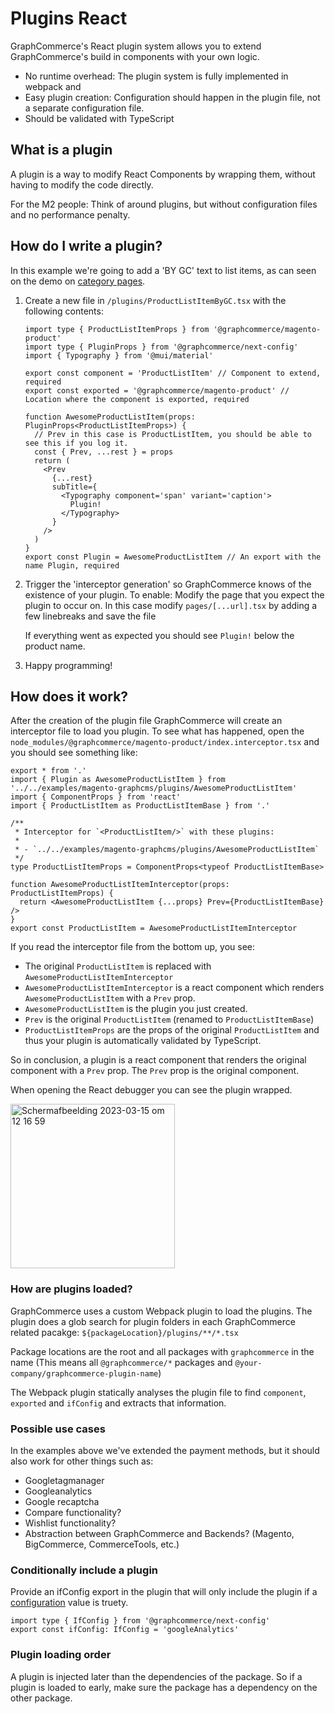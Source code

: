 # Plugins React

GraphCommerce's React plugin system allows you to extend GraphCommerce's build
in components with your own logic.

- No runtime overhead: The plugin system is fully implemented in webpack and
- Easy plugin creation: Configuration should happen in the plugin file, not a
  separate configuration file.
- Should be validated with TypeScript

## What is a plugin

A plugin is a way to modify React Components by wrapping them, without having to
modify the code directly.

For the M2 people: Think of around plugins, but without configuration files and
no performance penalty.

## How do I write a plugin?

In this example we're going to add a 'BY GC' text to list items, as can seen on
the demo on
[category pages](https://graphcommerce.vercel.app/nl/women/business).

1. Create a new file in `/plugins/ProductListItemByGC.tsx` with the following
   contents:

   ```tsx
   import type { ProductListItemProps } from '@graphcommerce/magento-product'
   import type { PluginProps } from '@graphcommerce/next-config'
   import { Typography } from '@mui/material'

   export const component = 'ProductListItem' // Component to extend, required
   export const exported = '@graphcommerce/magento-product' // Location where the component is exported, required

   function AwesomeProductListItem(props: PluginProps<ProductListItemProps>) {
     // Prev in this case is ProductListItem, you should be able to see this if you log it.
     const { Prev, ...rest } = props
     return (
       <Prev
         {...rest}
         subTitle={
           <Typography component='span' variant='caption'>
             Plugin!
           </Typography>
         }
       />
     )
   }
   export const Plugin = AwesomeProductListItem // An export with the name Plugin, required
   ```

2. Trigger the 'interceptor generation' so GraphCommerce knows of the existence
   of your plugin. To enable: Modify the page that you expect the plugin to
   occur on. In this case modify `pages/[...url].tsx` by adding a few linebreaks
   and save the file

   If everything went as expected you should see `Plugin!` below the product
   name.

3. Happy programming!

## How does it work?

After the creation of the plugin file GraphCommerce will create an interceptor
file to load you plugin. To see what has happened, open the
`node_modules/@graphcommerce/magento-product/index.interceptor.tsx` and you
should see something like:

```tsx
export * from '.'
import { Plugin as AwesomeProductListItem } from '../../examples/magento-graphcms/plugins/AwesomeProductListItem'
import { ComponentProps } from 'react'
import { ProductListItem as ProductListItemBase } from '.'

/**
 * Interceptor for `<ProductListItem/>` with these plugins:
 *
 * - `../../examples/magento-graphcms/plugins/AwesomeProductListItem`
 */
type ProductListItemProps = ComponentProps<typeof ProductListItemBase>

function AwesomeProductListItemInterceptor(props: ProductListItemProps) {
  return <AwesomeProductListItem {...props} Prev={ProductListItemBase} />
}
export const ProductListItem = AwesomeProductListItemInterceptor
```

If you read the interceptor file from the bottom up, you see:

- The original `ProductListItem` is replaced with
  `AwesomeProductListItemInterceptor`
- `AwesomeProductListItemInterceptor` is a react component which renders
  `AwesomeProductListItem` with a `Prev` prop.
- `AwesomeProductListItem` is the plugin you just created.
- `Prev` is the original `ProductListItem` (renamed to `ProductListItemBase`)
- `ProductListItemProps` are the props of the original `ProductListItem` and
  thus your plugin is automatically validated by TypeScript.

So in conclusion, a plugin is a react component that renders the original
component with a `Prev` prop. The `Prev` prop is the original component.

When opening the React debugger you can see the plugin wrapped.

<img width="263" alt="Scherm­afbeelding 2023-03-15 om 12 16 59" src="https://user-images.githubusercontent.com/1244416/225293707-1ce1cd87-108b-4f28-b9ee-0c5d68d9a886.png" />

### How are plugins loaded?

GraphCommerce uses a custom Webpack plugin to load the plugins. The plugin does
a glob search for plugin folders in each GraphCommerce related pacakge:
`${packageLocation}/plugins/**/*.tsx`

Package locations are the root and all packages with `graphcommerce` in the name
(This means all `@graphcommerce/*` packages and
`@your-company/graphcommerce-plugin-name`)

The Webpack plugin statically analyses the plugin file to find `component`,
`exported` and `ifConfig` and extracts that information.

### Possible use cases

In the examples above we've extended the payment methods, but it should also
work for other things such as:

- Googletagmanager
- Googleanalytics
- Google recaptcha
- Compare functionality?
- Wishlist functionality?
- Abstraction between GraphCommerce and Backends? (Magento, BigCommerce,
  CommerceTools, etc.)

### Conditionally include a plugin

Provide an ifConfig export in the plugin that will only include the plugin if a
[configuration](./config.md) value is truety.

```tsx
import type { IfConfig } from '@graphcommerce/next-config'
export const ifConfig: IfConfig = 'googleAnalytics'
```

### Plugin loading order

A plugin is injected later than the dependencies of the package. So if a plugin
is loaded to early, make sure the package has a dependency on the other package.
